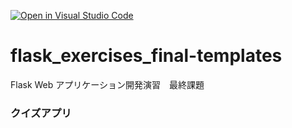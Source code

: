 [![Open in Visual Studio Code](https://classroom.github.com/assets/open-in-vscode-718a45dd9cf7e7f842a935f5ebbe5719a5e09af4491e668f4dbf3b35d5cca122.svg)](https://classroom.github.com/online_ide?assignment_repo_id=11258248&assignment_repo_type=AssignmentRepo)

# flask_exercises_final-templates

Flask Web アプリケーション開発演習　最終課題

### クイズアプリ
